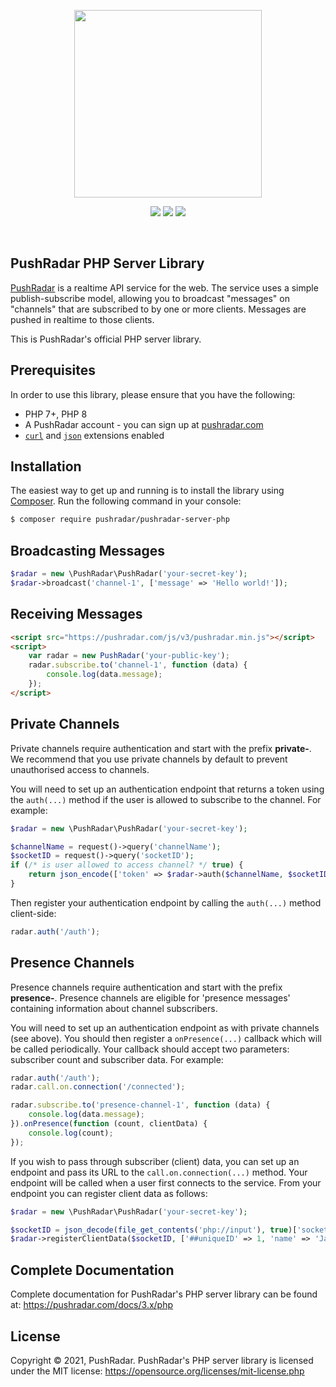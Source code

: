 <p align="center"><a href="https://pushradar.com" target="_blank"><img src="https://pushradar.com/images/logo/pushradar-logo-dark.svg" width="300"></a></p>

<p align="center">
    <a href="https://packagist.org/packages/pushradar/pushradar-server-php"><img src="https://img.shields.io/packagist/v/pushradar/pushradar-server-php?cacheSeconds=60&color=5b86e5"></a>
    <a href="https://packagist.org/packages/pushradar/pushradar-server-php"><img src="https://img.shields.io/packagist/dt/pushradar/pushradar-server-php?cacheSeconds=60&color=5b86e5"></a>
    <a href="https://packagist.org/packages/pushradar/pushradar-server-php"><img src="https://img.shields.io/packagist/l/pushradar/pushradar-server-php?cacheSeconds=60&color=5b86e5"></a>
</p>
<br />

## PushRadar PHP Server Library

[PushRadar](https://pushradar.com) is a realtime API service for the web. The service uses a simple publish-subscribe model, allowing you to broadcast "messages" on "channels" that are subscribed to by one or more clients. Messages are pushed in realtime to those clients.

This is PushRadar's official PHP server library.

## Prerequisites

In order to use this library, please ensure that you have the following:

- PHP 7+, PHP 8
- A PushRadar account - you can sign up at [pushradar.com](https://pushradar.com)
- [`curl`](https://secure.php.net/manual/en/book.curl.php) and [`json`](https://secure.php.net/manual/en/book.json.php) extensions enabled

## Installation

The easiest way to get up and running is to install the library using [Composer](http://getcomposer.org/). Run the following command in your console:

```bash
$ composer require pushradar/pushradar-server-php
```

## Broadcasting Messages

```php
$radar = new \PushRadar\PushRadar('your-secret-key');
$radar->broadcast('channel-1', ['message' => 'Hello world!']);
```

## Receiving Messages

```html
<script src="https://pushradar.com/js/v3/pushradar.min.js"></script>
<script>
    var radar = new PushRadar('your-public-key');
    radar.subscribe.to('channel-1', function (data) {
        console.log(data.message);
    });
</script>
```

## Private Channels

Private channels require authentication and start with the prefix **private-**. We recommend that you use private channels by default to prevent unauthorised access to channels.

You will need to set up an authentication endpoint that returns a token using the `auth(...)` method if the user is allowed to subscribe to the channel. For example:

```php
$radar = new \PushRadar\PushRadar('your-secret-key');

$channelName = request()->query('channelName');
$socketID = request()->query('socketID');
if (/* is user allowed to access channel? */ true) {
    return json_encode(['token' => $radar->auth($channelName, $socketID)]);
}
```

Then register your authentication endpoint by calling the `auth(...)` method client-side:

```javascript
radar.auth('/auth');
```

## Presence Channels

Presence channels require authentication and start with the prefix **presence-**. Presence channels are eligible for 'presence messages' containing information about channel subscribers.

You will need to set up an authentication endpoint as with private channels (see above). You should then register a `onPresence(...)` callback which will be called periodically. Your callback should accept two parameters: subscriber count and subscriber data. For example:

```javascript
radar.auth('/auth');
radar.call.on.connection('/connected');

radar.subscribe.to('presence-channel-1', function (data) {
    console.log(data.message);
}).onPresence(function (count, clientData) {
    console.log(count);
});
```

If you wish to pass through subscriber (client) data, you can set up an endpoint and pass its URL to the `call.on.connection(...)` method. Your endpoint will be called when a user first connects to the service. From your endpoint you can register client data as follows:

```php
$radar = new \PushRadar\PushRadar('your-secret-key');

$socketID = json_decode(file_get_contents('php://input'), true)['socketID'];
$radar->registerClientData($socketID, ['##uniqueID' => 1, 'name' => 'James Smith']);
```

## Complete Documentation

Complete documentation for PushRadar's PHP server library can be found at: <https://pushradar.com/docs/3.x/php>

## License

Copyright © 2021, PushRadar. PushRadar's PHP server library is licensed under the MIT license:
<https://opensource.org/licenses/mit-license.php>